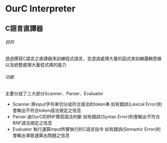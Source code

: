 # OurC Interpreter
## C語言直譯器

###### 目的
透過撰寫C語言之直譯器來訓練程式語言，並透過處理大量的函式來訓練邏輯思維以及統整處理大量程式碼的能力

###### 功能
主要分成了三大部分Scanner、Parser、Evaluator
* Scanner
  將input字符串切分成符合語法的token串
  如有錯誤(Lexical Error)則會輸出不符合token語法規定之信息
* Parser
  由OurC的BNF撰寫語法判斷
  如有錯誤(Syntax Error)則會輸出不符合BNF語法規定之信息
* Evaluator
  執行運算input所要執行的C語言指令
  如有錯誤(Semantic Error)則會輸出導致運算出問題之信息


